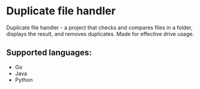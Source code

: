 # Duplicate file handler
Duplicate file handler - a project that checks and compares files in a folder, displays the result, and removes duplicates. Made for effective drive usage.

## Supported languages:
- Go
- Java
- Python
